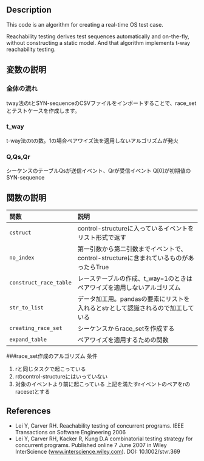 ## Description

This code is an algorithm for creating a real-time OS test case.

Reachability testing derives test sequences automatically and on-the-fly, without constructing a static model.  And that algorithm implements t-way reachability testing.

## 変数の説明

### 全体の流れ
tway法のtとSYN-sequenceのCSVファイルをインポートすることで、race_setとテストケースを作成します。

### t_way
t-way法のtの数。1の場合ペアワイズ法を適用しないアルゴリズムが発火

### Q,Qs,Qr
シーケンスのテーブルQsが送信イベント、Qrが受信イベント
Q[0]が初期値のSYN-sequence


## 関数の説明
|関数|説明|
|:---|:---|
|`cstruct`|control-structureに入っているイベントをリスト形式で返す|
|`no_index`|第一引数から第二引数までイベントで、control-structureに含まれているものがあったらTrue|
|`construct_race_table`|レーステーブルの作成、t_way=1のときはペアワイズを適用しないアルゴリズム|
|`str_to_list`|データ加工用。pandasの要素にリストを入れるとstrとして認識されるので加工している|
|`creating_race_set`|シーケンスからrace_setを作成する|
|`expand_table`|ペアワイズを適用するための関数|

###race_set作成のアルゴリズム
条件
1. rと同じタスクで起こっている
2. rのcontrol-structureにはいっていない
2. 対象のイベントより前に起こっている
上記を満たすrイベントのペアをrのracesetとする


## References

- Lei Y, Carver RH. Reachability testing of concurrent programs. IEEE Transactions on Software Engineering 2006
- Lei Y, Carver RH, Kacker R, Kung D.A combinatorial testing strategy for concurrent programs. Published online 7 June 2007 in Wiley InterScience (www.interscience.wiley.com). DOI: 10.1002/stvr.369
